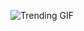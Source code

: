 ![Trending GIF](https://media4.giphy.com/media/v1.Y2lkPThiYjIxNzcydjlkMTJ1a2VzcnI3dG5kMXcyaXMzbThzd3Z5eWg0MDJoY3VxeGhmMCZlcD12MV9naWZzX3NlYXJjaCZjdD1n/2jMtpIi8mhE8ctiMtK/giphy.gif)
